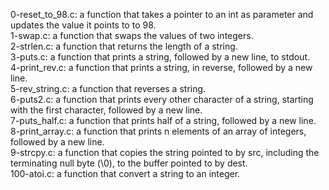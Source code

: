 0-reset_to_98.c: a function that takes a pointer to an int as parameter and updates the value it points to to 98.
<br>1-swap.c: a function that swaps the values of two integers.
<br>2-strlen.c: a function that returns the length of a string.
<br>3-puts.c: a function that prints a string, followed by a new line, to stdout.
<br>4-print_rev.c: a function that prints a string, in reverse, followed by a new line.
<br>5-rev_string.c: a function that reverses a string. 
<br>6-puts2.c: a function that prints every other character of a string, starting with the first character, followed by a new line.
<br>7-puts_half.c: a function that prints half of a string, followed by a new line.
<br>8-print_array.c: a function that prints n elements of an array of integers, followed by a new line.
<br>9-strcpy.c: a function that copies the string pointed to by src, including the terminating null byte (\0), to the buffer pointed to by dest.
<br>100-atoi.c: a function that convert a string to an integer.

